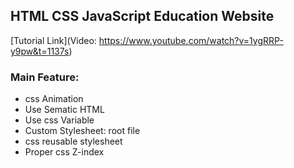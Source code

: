 ## HTML CSS JavaScript Education Website

[Tutorial Link](Video: https://www.youtube.com/watch?v=1ygRRP-y9pw&t=1137s)

### Main Feature: 
* css Animation
* Use Sematic HTML
* Use css Variable
* Custom Stylesheet: root file
* css reusable stylesheet
* Proper css Z-index
